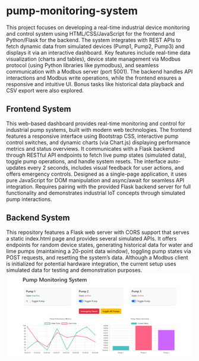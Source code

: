# pump-monitoring-system
This project focuses on developing a real-time industrial device monitoring and control system using HTML/CSS/JavaScript for the frontend and Python/Flask for the backend. The system integrates with REST APIs to fetch dynamic data from simulated devices (Pump1, Pump2, Pump3) and displays it via an interactive dashboard. Key features include real-time data visualization (charts and tables), device state management via Modbus protocol (using Python libraries like pymodbus), and seamless communication with a Modbus server (port 5001). The backend handles API interactions and Modbus write operations, while the frontend ensures a responsive and intuitive UI. Bonus tasks like historical data playback and CSV export were also explored.
## Frontend System 
This web-based dashboard provides real-time monitoring and control for industrial pump systems, built with modern web technologies. The frontend features a responsive interface using Bootstrap CSS, interactive pump control switches, and dynamic charts (via Chart.js) displaying performance metrics and status overviews. It communicates with a Flask backend through RESTful API endpoints to fetch live pump states (simulated data), toggle pump operations, and handle system resets. The interface auto-updates every 2 seconds, includes visual feedback for user actions, and offers emergency controls. Designed as a single-page application, it uses pure JavaScript for DOM manipulation and async/await for seamless API integration. Requires pairing with the provided Flask backend server for full functionality and demonstrates industrial IoT concepts through simulated pump interactions.
## Backend System 
This repository features a Flask web server with CORS support that serves a static index.html page and provides several simulated APIs. It offers endpoints for random device states, generating historical data for water and lime pumps (maintaining a 20-point data window), toggling pump states via POST requests, and resetting the system’s data. Although a Modbus client is initialized for potential hardware integration, the current setup uses simulated data for testing and demonstration purposes.
![image alt](https://github.com/Nikhilm194/pump-monitoring-system/blob/main/pump%20monitoring%20system.png?raw=true)
